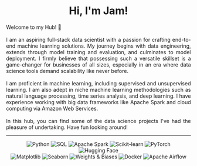 ﻿<h1 align=center>Hi, I'm Jam!</h1>

<p align=justify>
  Welcome to my Hub! 👋
  <br><br>
  I am an aspiring full-stack data scientist with a passion for crafting end-to-end machine learning solutions. My journey begins with data engineering, extends through model training and evaluation, and culminates to model deployment. I firmly believe that possessing such a versatile skillset is a game-changer for businesses of all sizes, especially in an era where data science tools demand scalability like never before.
  <br><br>
  I am proficient in machine learning, including supervised and unsupervised learning. I am also adept in niche machine learning methodologies such as natural language processing, time series analysis, and deep learning. I have experience working with big data frameworks like Apache Spark and cloud computing via Amazon Web Services.
  <br><br>
  In this hub, you can find some of the data science projects I've had the pleasure of undertaking. Have fun looking around!
</p>

***

<div align=center>
  
![Python](https://img.shields.io/badge/Python-3776AB?style=for-the-badge&logo=python&logoColor=white)
![SQL](https://img.shields.io/badge/SQL-4479A1?style=for-the-badge&logo=postgresql&logoColor=white)
![Apache Spark](https://img.shields.io/badge/Apache%20Spark-E25A1C?style=for-the-badge&logo=apache-spark&logoColor=white)
![Scikit-learn](https://img.shields.io/badge/Scikit--learn-F7931E?style=for-the-badge&logo=scikit-learn&logoColor=white)
![PyTorch](https://img.shields.io/badge/PyTorch-EE4C2C?style=for-the-badge&logo=pytorch&logoColor=white)
![Hugging Face](https://img.shields.io/badge/Hugging%20Face-00599C?style=for-the-badge&logo=huggingface&logoColor=white)
<br>
![Matplotlib](https://img.shields.io/badge/Matplotlib-3776AB?style=for-the-badge&logo=matplotlib&logoColor=white)
![Seaborn](https://img.shields.io/badge/Seaborn-3776AB?style=for-the-badge&logo=python&logoColor=white)
![Weights & Biases](https://img.shields.io/badge/Weights%20%26%20Biases-F2C500?style=for-the-badge&logo=weightsandbiases&logoColor=white)
![Docker](https://img.shields.io/badge/Docker-2496ED?style=for-the-badge&logo=docker&logoColor=white)
![Apache Airflow](https://img.shields.io/badge/Apache%20Airflow-007A88?style=for-the-badge&logo=apache-airflow&logoColor=white)

</div>


